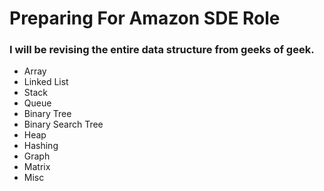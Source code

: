 # Preparing For Amazon SDE Role
### I will be revising the entire data structure from geeks of geek.

- Array
- Linked List
- Stack
- Queue
- Binary Tree
- Binary Search Tree
- Heap
- Hashing
- Graph
- Matrix
- Misc

